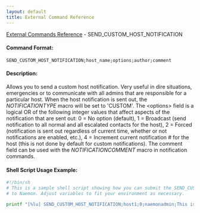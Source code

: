 ```yaml
---
layout: default
title: External Command Reference
---
```


<!--
************************************************
* AUTO GENERATED PAGE - USE ./update SCRIPT
************************************************
-->

<span class="glyphicon glyphicon-arrow-up"></span><a href="index.html"> External Commands Reference</a> - SEND_CUSTOM_HOST_NOTIFICATION<br>


#### Command Format:

`SEND_CUSTOM_HOST_NOTIFICATION;host_name;options;author;comment`

#### Description:

Allows you to send a custom host notification. Very useful in dire situations, emergencies or to communicate with all admins that are responsible for a particular host. When the host notification is sent out, the $NOTIFICATIONTYPE$ macro will be set to 'CUSTOM'. The &lt;options&gt; field is a logical OR of the following integer values that affect aspects of the notification that are sent out: 0 = No option (default), 1 = Broadcast (send notification to all normal and all escalated contacts for the host), 2 = Forced (notification is sent out regardless of current time, whether or not notifications are enabled, etc.), 4 = Increment current notification # for the host (this is not done by default for custom notifications). The comment field can be used with the $NOTIFICATIONCOMMENT$ macro in notification commands.

#### Shell Script Usage Example:

```sh
#!/bin/sh
# This is a sample shell script showing how you can submit the SEND_CUSTOM_HOST_NOTIFICATION command
# to Naemon. Adjust variables to fit your environment as necessary.

printf "[%lu] SEND_CUSTOM_HOST_NOTIFICATION;host1;0;naemonadmin;This is an example comment.\n" `date +%s` > /var/lib/naemon/naemon.cmd
```



